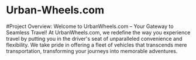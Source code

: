 # Urban-Wheels.com
#Project Overview:
Welcome to UrbanWheels.com – Your Gateway to Seamless Travel!  At UrbanWheels.com, we redefine the way you experience travel by putting you in the driver's seat of unparalleled convenience and flexibility. We take pride in offering a fleet of vehicles that transcends mere transportation, transforming your journeys into memorable adventures.
